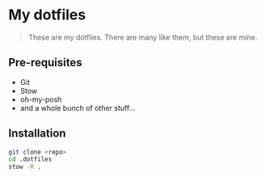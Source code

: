 # My dotfiles

> These are my dotfiles. There are many like them, but these are mine.


## Pre-requisites

* Git
* Stow
* oh-my-posh
* and a whole bunch of other stuff...

## Installation

```bash
git clone <repo>
cd .dotfiles
stow -R .
```
